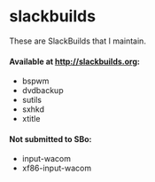 slackbuilds
===========

These are SlackBuilds that I maintain.

#### Available at http://slackbuilds.org:

* bspwm
* dvdbackup
* sutils
* sxhkd
* xtitle

#### Not submitted to SBo:

* input-wacom
* xf86-input-wacom
